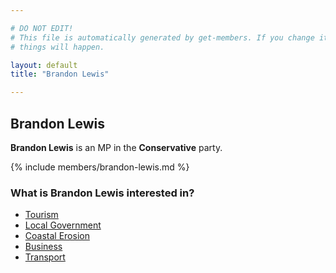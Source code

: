 ```yaml
---

# DO NOT EDIT!
# This file is automatically generated by get-members. If you change it, bad
# things will happen.

layout: default
title: "Brandon Lewis"

---
```


## Brandon Lewis

**Brandon Lewis** is an MP in the **Conservative** party.

{% include members/brandon-lewis.md %}

### What is Brandon Lewis interested in?


* [Tourism](/interests/tourism.html)
* [Local Government](/interests/local-government.html)
* [Coastal Erosion](/interests/coastal-erosion.html)
* [Business](/interests/business.html)
* [Transport](/interests/transport.html)
